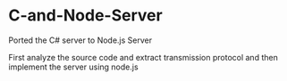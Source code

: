 # C-and-Node-Server
Ported the C# server to Node.js Server

First analyze the source code and extract transmission protocol
and then implement the server using node.js

